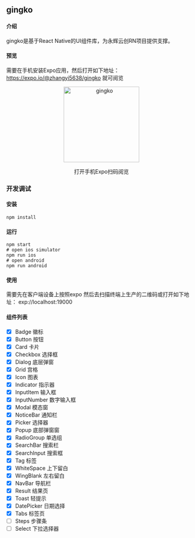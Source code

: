 ## gingko

#### 介绍
gingko是基于React Native的UI组件库，为永辉云创RN项目提供支撑。

#### 预览
需要在手机安装Expo应用，然后打开如下地址：https://expo.io/@zhangyi5638/gingko
就可阅览

<p align="center">
    <img src="http://owtrjd7fu.bkt.clouddn.com/expo-gingko.png" width = "200" alt="gingko" align=center />
</p>
<p align="center">打开手机Expo扫码阅览</p>


### 开发调试
#### 安装
```
npm install
```

#### 运行
```$xslt
npm start 
# open ios simulator
npm run ios
# open android
npm run android
```

#### 使用
需要先在客户端设备上按照expo 然后去扫描终端上生产的二维码或打开如下地址：
exp://localhost:19000

#### 组件列表
- [x] Badge 徽标
- [x] Button 按钮
- [x] Card 卡片
- [x] Checkbox 选择框
- [x] Dialog 底层弹窗
- [x] Grid 宫格
- [x] Icon 图表
- [x] Indicator 指示器
- [x] InputItem 输入框
- [x] InputNumber 数字输入框
- [x] Modal 模态窗
- [x] NoticeBar 通知栏
- [x] Picker 选择器
- [x] Popup 底部弹窗窗
- [x] RadioGroup 单选组
- [x] SearchBar 搜索栏
- [x] SearchInput 搜索框
- [x] Tag 标签
- [x] WhiteSpace 上下留白
- [x] WingBlank 左右留白  
- [x] NavBar 导航栏
- [x] Result 结果页
- [x] Toast 轻提示
- [x] DatePicker 日期选择
- [x] Tabs 标签页
- [ ] Steps 步骤条
- [ ] Select 下拉选择器